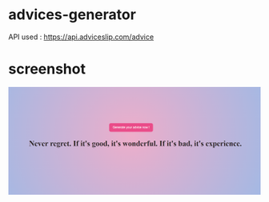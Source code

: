 # advices-generator
API used  : https://api.adviceslip.com/advice
# screenshot
![alt text](https://github.com/ahmedg99/advices-generator/blob/main/screen.png?raw=true)
